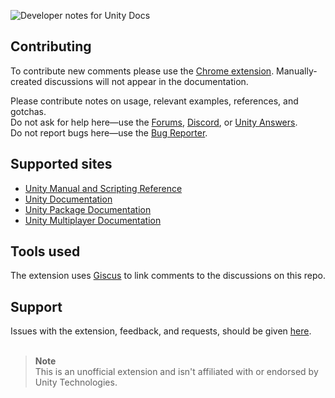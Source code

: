 ![Developer notes for Unity Docs](https://user-images.githubusercontent.com/21963717/177724481-a3930466-4d8a-44f1-a222-82b0ff51561c.png)

## Contributing
To contribute new comments please use the [Chrome extension](https://chrome.google.com/webstore/detail/fchdfdnnpkphopmdaochdfnmcahndmnb). Manually-created discussions will not appear in the documentation.
 
Please contribute notes on usage, relevant examples, references, and gotchas.  
Do not ask for help here—use the [Forums](https://forum.unity.com/), [Discord](https://discord.gg/unity), or [Unity Answers](https://answers.unity.com/).  
Do not report bugs here—use the [Bug Reporter](https://unity3d.com/unity/qa/bug-reporting).

## Supported sites
- [Unity Manual and Scripting Reference](https://docs.unity3d.com/)
- [Unity Documentation](https://docs.unity.com/)
- [Unity Package Documentation](https://docs.unity3d.com/Manual/pack-keys.html)
- [Unity Multiplayer Documentation](https://docs-multiplayer.unity3d.com/)

## Tools used
The extension uses [Giscus](https://github.com/giscus/giscus) to link comments to the discussions on this repo.

## Support
Issues with the extension, feedback, and requests, should be given [here](https://github.com/orgs/Developer-Notes-Extension/discussions).
<br><br>

> **Note**  
> This is an unofficial extension and isn't affiliated with or endorsed by Unity Technologies.
